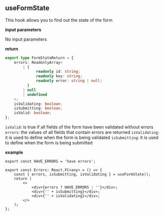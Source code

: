 
## useFormState

This hook allows you to find out the state of the form

**input parameters**

No input parameters

**return**

```ts
export type FormStateReturn = {
    errors: ReadonlyArray<
        | {
              readonly id: string;
              readonly key: string;
              readonly error: string | null;
          }
        | null
        | undefined
    >;
    isValidating: boolean;
    isSubmitting: boolean;
    isValid: boolean;
};
```

`isValid`: is true if all fields of the form have been validated without errors
`errors`: the values of all fields that contain errors are returned
`isValidating`: it is used to define when the form is being validated
`isSubmitting`: it is used to define when the form is being submitted


**example**

```tsx
export const HAVE_ERRORS = 'have errors';

export const Errors: React.FC<any> = () => {
    const { errors, isSubmitting, isValidating } = useFormState();
    return (
        <>
            <div>{errors ? HAVE_ERRORS : ''}</div>;
            <div>{'' + isSubmitting}</div>;
            <div>{'' + isValidating}</div>;
        </>
    );
};

```